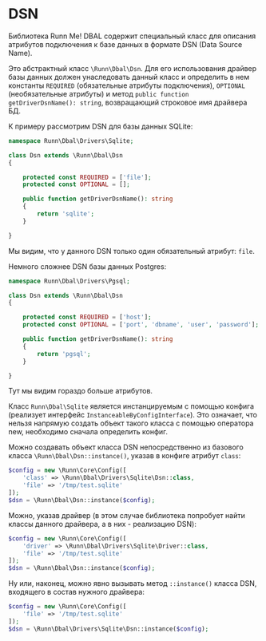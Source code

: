 DSN
===

Библиотека Runn Me! DBAL содержит специальный класс для описания атрибутов подключения к базе данных
в формате DSN (Data Source Name).

Это абстрактный класс `\Runn\Dbal\Dsn`. Для его использования драйвер базы данных должен унаследовать
данный класс и определить в нем константы `REQUIRED` (обязательные атрибуты подключения), 
`OPTIONAL` (необязательные атрибуты) и метод `public function getDriverDsnName(): string`, возвращающий
строковое имя драйвера БД.

К примеру рассмотрим DSN для базы данных SQLite:

```php
namespace Runn\Dbal\Drivers\Sqlite;

class Dsn extends \Runn\Dbal\Dsn
{

    protected const REQUIRED = ['file'];
    protected const OPTIONAL = [];

    public function getDriverDsnName(): string
    {
        return 'sqlite';
    }

}

```
Мы видим, что у данного DSN только один обязательный атрибут: `file`.

Немного сложнее DSN базы данных Postgres:

```php
namespace Runn\Dbal\Drivers\Pgsql;

class Dsn extends \Runn\Dbal\Dsn
{

    protected const REQUIRED = ['host'];
    protected const OPTIONAL = ['port', 'dbname', 'user', 'password'];

    public function getDriverDsnName(): string
    {
        return 'pgsql';
    }

}
```
Тут мы видим гораздо больше атрибутов.

Класс `Runn\Dbal\Sqlite` является инстанцируемым с помощью конфига (реализует интерфейс `InstanceableByConfigInterface`).
Это означает, что нельзя напрямую создать объект такого класса с помощью оператора new, необходимо сначала
определить конфиг.

Можно создавать объект класса DSN непосредственно из базового класса `\Runn\Dbal\Dsn::instance()`,
указав в конфиге атрибут `class`:
```php
$config = new \Runn\Core\Config([
    'class' => \Runn\Dbal\Drivers\Sqlite\Dsn::class, 
    'file' => '/tmp/test.sqlite'
]);
$dsn = \Runn\Dbal\Dsn::instance($config);
```

Можно, указав драйвер (в этом случае библиотека попробует найти классы данного драйвера, а в них - 
реализацию DSN):
```php
$config = new \Runn\Core\Config([
    'driver' => \Runn\Dbal\Drivers\Sqlite\Driver::class, 
    'file' => '/tmp/test.sqlite' 
]);
$dsn = \Runn\Dbal\Dsn::instance($config);
```

Ну или, наконец, можно явно вызывать метод `::instance()` класса DSN, входящего в состав нужного драйвера:
```php
$config = new \Runn\Core\Config([
    'file' => '/tmp/test.sqlite'
]);
$dsn = \Runn\Dbal\Drivers\Sqlite\Dsn::instance($config);
```
